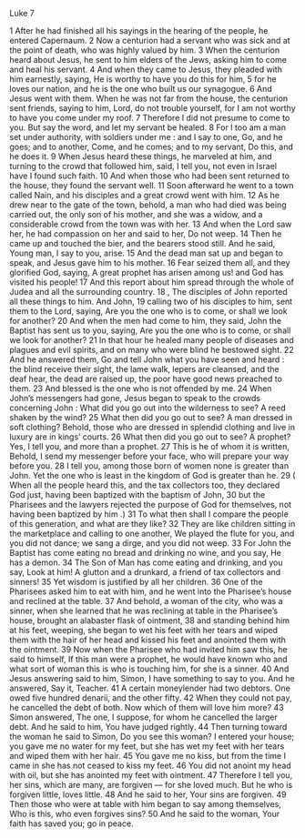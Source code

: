Luke 7

1	After he had finished all his sayings in the hearing of the people, he entered Capernaum.
2	Now a centurion had a servant who was sick and at the point of death, who was highly valued by him.
3	When the centurion heard about Jesus, he sent to him elders of the Jews, asking him to come and heal his servant.
4	And when they came to Jesus, they pleaded with him earnestly, saying, He is worthy to have you do this for him,
5	for he loves our nation, and he is the one who built us our synagogue.
6	And Jesus went with them. When he was not far from the house, the centurion sent friends, saying to him, Lord, do not trouble yourself, for I am not worthy to have you come under my roof.
7	Therefore I did not presume to come to you. But say the word, and let my servant be healed.
8	For I too am a man set under authority, with soldiers under me : and I say to one, Go, and he goes; and to another, Come, and he comes; and to my servant, Do this, and he does it.
9	When Jesus heard these things, he marveled at him, and turning to the crowd that followed him, said, I tell you, not even in Israel have I found such faith.
10	And when those who had been sent returned to the house, they found the servant well.
11	Soon afterward he went to a town called Nain, and his disciples and a great crowd went with him.
12	As he drew near to the gate of the town, behold, a man who had died was being carried out, the only son of his mother, and she was a widow, and a considerable crowd from the town was with her.
13	And when the Lord saw her, he had compassion on her and said to her, Do not weep.
14	Then he came up and touched the bier, and the bearers stood still. And he said, Young man, I say to you, arise.
15	And the dead man sat up and began to speak, and Jesus gave him to his mother.
16	Fear seized them all, and they glorified God, saying, A great prophet has arisen among us! and God has visited his people!
17	And this report about him spread through the whole of Judea and all the surrounding country.
18	, The disciples of John reported all these things to him. And John,
19	calling two of his disciples to him, sent them to the Lord, saying, Are you the one who is to come, or shall we look for another?
20	And when the men had come to him, they said, John the Baptist has sent us to you, saying, Are you the one who is to come, or shall we look for another?
21	In that hour he healed many people of diseases and plagues and evil spirits, and on many who were blind he bestowed sight.
22	And he answered them, Go and tell John what you have seen and heard : the blind receive their sight, the lame walk, lepers are cleansed, and the deaf hear, the dead are raised up, the poor have good news preached to them.
23	And blessed is the one who is not offended by me.
24	When John’s messengers had gone, Jesus began to speak to the crowds concerning John : What did you go out into the wilderness to see? A reed shaken by the wind?
25	What then did you go out to see? A man dressed in soft clothing? Behold, those who are dressed in splendid clothing and live in luxury are in kings’ courts.
26	What then did you go out to see? A prophet? Yes, I tell you, and more than a prophet.
27	This is he of whom it is written, Behold, I send my messenger before your face, who will prepare your way before you.
28	I tell you, among those born of women none is greater than John. Yet the one who is least in the kingdom of God is greater than he.
29	( When all the people heard this, and the tax collectors too, they declared God just, having been baptized with the baptism of John,
30	but the Pharisees and the lawyers rejected the purpose of God for themselves, not having been baptized by him .)
31	To what then shall I compare the people of this generation, and what are they like?
32	They are like children sitting in the marketplace and calling to one another, We played the flute for you, and you did not dance; we sang a dirge, and you did not weep.
33	For John the Baptist has come eating no bread and drinking no wine, and you say, He has a demon.
34	The Son of Man has come eating and drinking, and you say, Look at him! A glutton and a drunkard, a friend of tax collectors and sinners!
35	Yet wisdom is justified by all her children.
36	One of the Pharisees asked him to eat with him, and he went into the Pharisee’s house and reclined at the table.
37	And behold, a woman of the city, who was a sinner, when she learned that he was reclining at table in the Pharisee’s house, brought an alabaster flask of ointment,
38	and standing behind him at his feet, weeping, she began to wet his feet with her tears and wiped them with the hair of her head and kissed his feet and anointed them with the ointment.
39	Now when the Pharisee who had invited him saw this, he said to himself, If this man were a prophet, he would have known who and what sort of woman this is who is touching him, for she is a sinner.
40	And Jesus answering said to him, Simon, I have something to say to you. And he answered, Say it, Teacher.
41	A certain moneylender had two debtors. One owed five hundred denarii, and the other fifty.
42	When they could not pay, he cancelled the debt of both. Now which of them will love him more?
43	Simon answered, The one, I suppose, for whom he cancelled the larger debt. And he said to him, You have judged rightly.
44	Then turning toward the woman he said to Simon, Do you see this woman? I entered your house; you gave me no water for my feet, but she has wet my feet with her tears and wiped them with her hair.
45	You gave me no kiss, but from the time I came in she has not ceased to kiss my feet.
46	You did not anoint my head with oil, but she has anointed my feet with ointment.
47	Therefore I tell you, her sins, which are many, are forgiven — for she loved much. But he who is forgiven little, loves little.
48	And he said to her, Your sins are forgiven.
49	Then those who were at table with him began to say among themselves, Who is this, who even forgives sins?
50	And he said to the woman, Your faith has saved you; go in peace.

